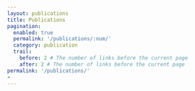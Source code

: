 ```yaml
---
layout: publications
title: Publications
pagination:
  enabled: true
  permalink: '/publications/:num/'
  category: publication
  trail: 
    before: 2 # The number of links before the current page
    after: 2 # The number of links before the current page
permalink: '/publications/'
-
---
```


